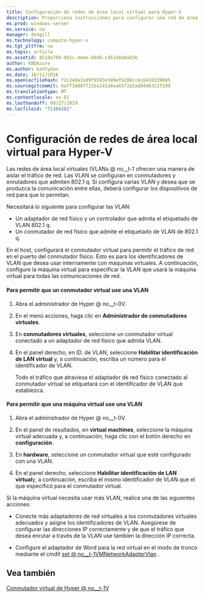 ```yaml
---
title: Configuración de redes de área local virtual para Hyper-V
description: Proporciona instrucciones para configurar una red de área local virtual (VLAN) para que la usen las máquinas virtuales en un host de Hyper-V.
ms.prod: windows-server
ms.service: na
manager: dongill
ms.technology: compute-hyper-v
ms.tgt_pltfrm: na
ms.topic: article
ms.assetid: 8510a709-001c-4eee-b6d6-c451e8a8a836
author: KBDAzure
ms.author: kathydav
ms.date: 10/11/2016
ms.openlocfilehash: f2c240a3ad9f9783e509efb288cc6c6410339685
ms.sourcegitcommit: 6aff3d88ff22ea141a6ea6572a5ad8dd6321f199
ms.translationtype: MT
ms.contentlocale: es-ES
ms.lasthandoff: 09/27/2019
ms.locfileid: "71364282"
---
```

# <a name="configure-virtual-local-area-networks-for-hyper-v"></a>Configuración de redes de área local virtual para Hyper-V
Las redes de área local virtuales \(VLANs @ no__t-1 ofrecen una manera de aislar el tráfico de red. Las VLAN se configuran en conmutadores y enrutadores que admiten 802.1 q. Si configura varias VLAN y desea que se produzca la comunicación entre ellas, deberá configurar los dispositivos de red para que lo permitan. 

Necesitará lo siguiente para configurar las VLAN:  
  
-   Un adaptador de red físico y un controlador que admita el etiquetado de VLAN 802.1 q.  
-   Un conmutador de red físico que admite el etiquetado de VLAN de 802.1 q.  
  
En el host, configurará el conmutador virtual para permitir el tráfico de red en el puerto del conmutador físico. Esto es para los identificadores de VLAN que desea usar internamente con máquinas virtuales. A continuación, configure la máquina virtual para especificar la VLAN que usará la máquina virtual para todas las comunicaciones de red.  
  
#### <a name="to-allow-a-virtual-switch-to-use-a-vlan"></a>Para permitir que un conmutador virtual use una VLAN  
  
1.  Abra el administrador de Hyper @ no__t-0V.  
  
2.  En el menú acciones, haga clic en **Administrador de conmutadores virtuales**.  
  
3.  En **conmutadores virtuales**, seleccione un conmutador virtual conectado a un adaptador de red físico que admita VLAN. 

4. En el panel derecho, en ID. de VLAN, seleccione **Habilitar identificación de LAN virtual** y, a continuación, escriba un número para el identificador de VLAN.  
  
    Todo el tráfico que atraviesa el adaptador de red físico conectado al conmutador virtual se etiquetará con el identificador de VLAN que establezca.  
  
#### <a name="to-allow-a-virtual-machine-to-use-a-vlan"></a>Para permitir que una máquina virtual use una VLAN  
  
1.  Abra el administrador de Hyper @ no__t-0V.  
  
2.  En el panel de resultados, en **virtual machines**, seleccione la máquina virtual adecuada y, a continuación, haga clic con el botón derecho en **configuración**.  

3.  En **hardware**, seleccione un conmutador virtual que esté configurado con una VLAN.
  
4.  En el panel derecho, seleccione **Habilitar identificación de LAN virtual**y, a continuación, escriba el mismo identificador de VLAN que el que especificó para el conmutador virtual. 

Si la máquina virtual necesita usar más VLAN, realice una de las siguientes acciones:  
  
-   Conecte más adaptadores de red virtuales a los conmutadores virtuales adecuados y asigne los identificadores de VLAN. Asegúrese de configurar las direcciones IP correctamente y de que el tráfico que desea enrutar a través de la VLAN use también la dirección IP correcta.  
  
-   Configure el adaptador de Word para la red virtual en el modo de tronco mediante el cmdlt [set @ no__t-1VMNetworkAdapterVlan](https://technet.microsoft.com/library/hh848475.aspx) .
  
## <a name="see-also"></a>Vea también  
 
[Conmutador virtual de Hyper @ no__t-1V](https://technet.microsoft.com/windows-server-docs/networking/technologies/hyper-v-virtual-switch/hyper-v-virtual-switch)
